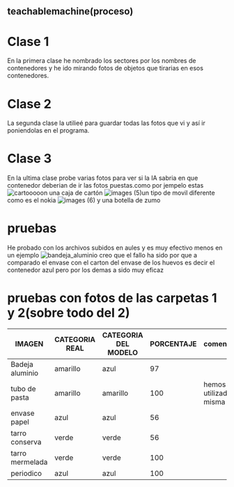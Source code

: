 ## teachablemachine(proceso)
# Clase 1
En la primera clase he nombrado los sectores por los nombres de contenedores y he ido mirando fotos de objetos que tirarias en esos contenedores.
# Clase 2
La segunda clase la utilieé para guardar todas las fotos que vi y así ir poniendolas en el programa.
# Clase 3
En la ultima clase probe varias fotos para ver si la IA sabria en que contenedor deberian de ir las fotos puestas.como por jempelo estas
![cartooooon](https://user-images.githubusercontent.com/122264819/214005690-9f19ea1a-f208-45f2-8702-fb4f175bcacd.jpeg) una caja de cartón
![images (5)](https://user-images.githubusercontent.com/122264819/214006128-5746e798-a602-4724-8579-192507e12200.jpeg)un tipo de movil diferente como es el nokia
![images (6)](https://user-images.githubusercontent.com/122264819/214006399-24246942-240f-43cc-acd2-18b9aca15fb4.jpeg) y una botella de zumo
# pruebas
He probado con los archivos subidos en aules y es muy efectivo menos en un ejemplo ![bandeja_aluminio](https://user-images.githubusercontent.com/122264819/214512499-e299e3e2-f156-4ace-9ff0-f374c3ab7348.jpeg) creo que el fallo ha sido por que a comparado el envase con el carton del envase de los huevos es decir el contenedor azul pero por los demas a sido muy eficaz
# pruebas con fotos de las carpetas 1 y 2(sobre todo del 2)
| IMAGEN          | CATEGORIA REAL | CATEGORIA DEL MODELO | PORCENTAJE | comentario               |
|-----------------|----------------|----------------------|------------|--------------------------|
| Badeja aluminio | amarillo       | azul                 | 97         |                          |
| tubo de pasta   | amarillo       | amarillo             | 100        | hemos utilizado la misma |
| envase papel    | azul           | azul                 | 56         |                          |
| tarro conserva  | verde          | verde                | 56         |                          |
| tarro mermelada | verde          | verde                | 100        |                          |
| periodico       | azul           | azul                 | 100        |                          |
